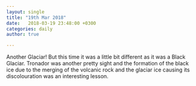 ```yaml
---
layout: single
title: "19th Mar 2018"
date:   2018-03-19 23:48:00 +0300
categories: daily
author: true

---
```


Another Glaciar! But this time it was a little bit different as it was a Black Glaciar. Tronador was another pretty sight and the formation of the black ice due to the merging of the volcanic rock and the glaciar ice causing its discolouration was an interesting lesson. 
